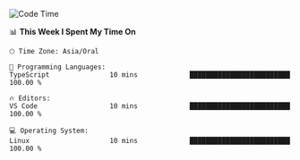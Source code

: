 <!--START_SECTION:waka-->
![Code Time](http://img.shields.io/badge/Code%20Time-2%20hrs%205%20mins-blue)

📊 **This Week I Spent My Time On** 

```text
🕑︎ Time Zone: Asia/Oral

💬 Programming Languages: 
TypeScript               10 mins             █████████████████████████   100.00 % 

🔥 Editors: 
VS Code                  10 mins             █████████████████████████   100.00 % 

💻 Operating System: 
Linux                    10 mins             █████████████████████████   100.00 % 
```


<!--END_SECTION:waka-->
